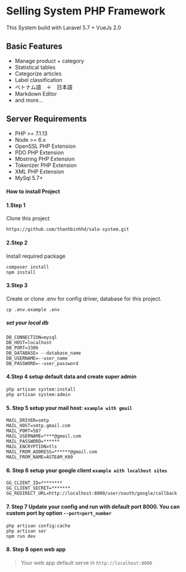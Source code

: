# Selling System PHP Framework
This System build with Laravel 5.7 + VueJs 2.0

## Basic Features

- Manage product + category
- Statistical tables
- Categorize articles
- Label classification
- ベトナム語　＋　日本語 
- Markdown Editor
- and more...

## Server Requirements

- PHP >= 7.1.13
- Node >= 6.x
- OpenSSL PHP Extension
- PDO PHP Extension
- Mbstring PHP Extension
- Tokenizer PHP Extension
- XML PHP Extension
- MySql 5.7+

#### How to install Project

#### 1.Step 1
Clone this project

```terminal
https://github.com/thanhbinhhd/sale-system.git
```
#### 2.Step 2
Install required package
```terminal
composer install
npm install
```

#### 3.Step 3
Create or clone .env for config driver, database for this project.

```terminal
cp .env.example .env
```
##### set your local db
```
DB_CONNECTION=mysql
DB_HOST=localhost
DB_PORT=3306
DB_DATABASE= --database_name
DB_USERNAME=--user_name
DB_PASSWORD=--user_password
``` 

#### 4.Step 4 setup default data and create super admin
```
php artisan system:install
php artisan system:admin
```

#### 5. Step 5 setup your mail host: `example with gmail`
```
MAIL_DRIVER=smtp
MAIL_HOST=smtp.gmail.com
MAIL_PORT=587
MAIL_USERNAME=****@gmail.com
MAIL_PASSWORD=******
MAIL_ENCRYPTION=tls
MAIL_FROM_ADDRESS=******@gmail.com
MAIL_FROM_NAME=ASTEAM_K60
```

#### 6. Step 6 setup your google client `example with localhost sites`
```
GG_CLIENT_ID=********
GG_CLIENT_SECRET=*******
GG_REDIRECT_URL=http://localhost:8000/user/oauth/google/callback
```

#### 7. Step 7 Update your config and run with default port 8000. You can custom port by option `--port=port_number`
```terminal
php artisan config:cache
php artisan ser
npm run dev
```

#### 8. Step 8 open web app
> Your web app default serve in `http://localhost:8000`

